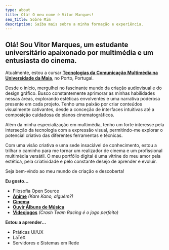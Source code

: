 ```yaml
---
type: about
title: Olá! O meu nome é Vitor Marques!
seo_title: Sobre Mim
description: Saiba mais sobre a minha formação e experiência.
---
```


## Olá! Sou Vitor Marques, um estudante universitário apaixonado por multimédia e um entusiasta do cinema. 

Atualmente, estou a cursar [**Tecnologias da Comunicação Multimédia na Universidade da Maia**](https://www.umaia.pt/pt/ensino/oferta-formativa/licenciaturas/tecnologias-de-comunicacao-multimedia), no Porto, Portugal.

Desde o início, mergulhei no fascinante mundo da criação audiovisual e do design gráfico. Busco constantemente aprimorar as minhas habilidades nessas áreas, explorando estéticas envolventes e uma narrativa poderosa presente em cada projeto. Tenho uma paixão por criar conteúdos visualmente cativantes, desde a conceção de interfaces intuitivas até a composição cuidadosa de planos cinematográficos.

Além da minha especialização em multimédia, tenho um forte interesse pela interseção da tecnologia com a expressão visual, permitindo-me explorar o potencial criativo das diferentes ferramentas e técnicas.

Com uma visão criativa e uma sede insaciável de conhecimento, estou a trilhar o caminho para me tornar um realizador de cinema e um profissional multimédia versátil. O meu portfólio digital é uma vitrine do meu amor pela estética, pela criatividade e pelo constante desejo de aprender e evoluir.

Seja bem-vindo ao meu mundo de criação e descoberta!

**Eu gosto...**

- Filosofia Open Source
- [**Anime**](https://myanimelist.net/profile/Miraiy)  *(Kare Kano, alguém?)*
- [**Cinema**](https://letterboxd.com/Miraiy/)
- [**Ouvir Álbuns de Música**](https://www.last.fm/user/Miraiy)
- [**Videojogos**](https://www.backloggd.com/u/Miraiy/) *(Crash Team Racing é o jogo perfeito)*

**Estou a aprender...**

- Práticas UI/UX
- LaTeX
- Servidores e Sistemas em Rede
